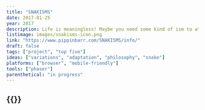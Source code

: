 ```yaml
---
title: "SNAKISMS"
date: 2017-01-25
year: 2017
description: Life is meaningless! Maybe you need some kind of ism to attempt to ward off the inevitable and unavoidable despair! Here, have some isms made of snakes! Life is still meaningless but now you have a bunch of snakes as well! Thank me later!
listimage: images/snakisms-icon.png
link: "https://www.pippinbarr.com/SNAKISMS/info/"
draft: false
tags: ["project", "top five"]
ideas: ["variations", "adaptation", "philosophy", "snake"]
platforms: ["browser", "mobile-friendly"]
tools: ["phaser"]
parenthetical: "in progress"
---
```


## {{<param title >}}
